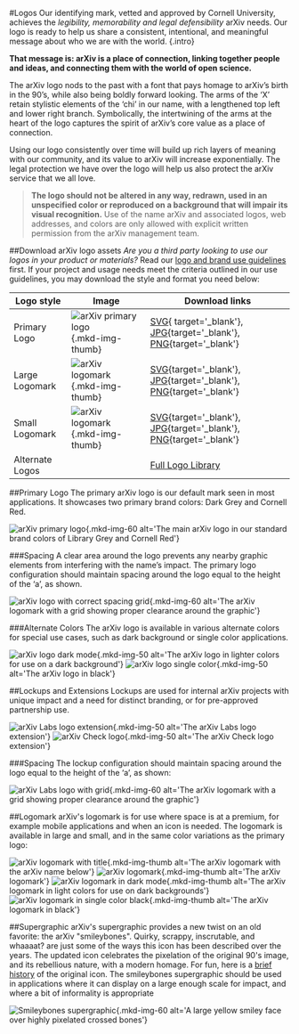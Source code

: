 #Logos
Our identifying mark, vetted and approved by Cornell University, achieves the *legibility, memorability and legal defensibility* arXiv needs. Our logo is ready to help us share a consistent, intentional, and meaningful message about who we are with the world.
{.intro}

**That message is: arXiv is a place of connection, linking together people and ideas, and connecting them with the world of open science.**

The arXiv logo nods to the past with a font that pays homage to arXiv’s birth in the 90’s, while also being boldly forward looking. The arms of the ‘X’ retain stylistic elements of the ‘chi’ in our name, with a lengthened top left and lower right branch. Symbolically, the intertwining of the arms at the heart of the logo captures the spirit of arXiv’s core value as a place of connection.

Using our logo consistently over time will build up rich layers of meaning with our community, and its value to arXiv will increase exponentially. The legal protection we have over the logo will help us also protect the arXiv service that we all love.

> **The logo should not be altered in any way, redrawn, used in an unspecified color or reproduced on a background that will impair its visual recognition.** Use of the name arXiv and associated logos, web addresses, and colors are only allowed with explicit written permission from the arXiv management team.


##Download arXiv logo assets
*Are you a third party looking to use our logos in your product or materials?* Read our [logo and brand use guidelines](brand-guidelines.md) first. If your project and usage needs meet the criteria outlined in our use guidelines, you may download the style and format you need below:

| Logo style  | Image      | Download links                          |
| ----------- | --------------- | ------------------------------------ |
| Primary Logo | ![arXiv primary logo](images/brand-logo-primary.jpg){.mkd-img-thumb} |  [SVG](https://cornell.box.com/v/arxiv-logo-svg){ target='_blank'}, [JPG](https://cornell.box.com/v/arxiv-logo-jpg){target='_blank'}, [PNG](https://cornell.box.com/v/arxiv-logo-png){target='_blank'} |
| Large Logomark | ![arXiv logomark](images/brand-logomark-primary-large.jpg){.mkd-img-thumb}  | [SVG](https://cornell.box.com/v/arxiv-logomark-svg){target='_blank'}, [JPG](https://cornell.box.com/v/arxiv-logomark-jpg){target='_blank'}, [PNG](https://cornell.box.com/v/arxiv-logomark-png){target='_blank'} |
| Small Logomark   |  ![arXiv logomark](images/brand-logomark-primary.jpg){.mkd-img-thumb} | [SVG](https://cornell.box.com/v/arxiv-logomark-small-svg){target='_blank'}, [JPG](https://cornell.box.com/v/arxiv-logomark-small-jpg){target='_blank'}, [PNG](https://cornell.box.com/v/arxiv-logomark-small-png){target='_blank'} |
| Alternate Logos   |   | [Full Logo Library](https://cornell.box.com/v/arxiv-logo-assets) |

##Primary Logo
The primary arXiv logo is our default mark seen in most applications. It showcases two primary brand colors: Dark Grey and Cornell Red.

![arXiv primary logo](images/brand-logo-primary.jpg){.mkd-img-60 alt='The main arXiv logo in our standard brand colors of Library Grey and Cornell Red'}

###Spacing
A clear area around the logo prevents any nearby graphic elements from interfering with the name’s impact. The primary logo configuration should maintain spacing around the logo equal to the height of the ‘a’, as shown.

![arXiv logo with correct spacing grid](images/brand-logo-primary-spacing.jpg){.mkd-img-60 alt='The arXiv logomark with a grid showing proper clearance around the graphic'}

###Alternate Colors
The arXiv logo is available in various alternate colors for special use cases, such as dark background or single color applications.

![arXiv logo dark mode](images/brand-logo-dark-mode.jpg){.mkd-img-50 alt='The arXiv logo in lighter colors for use on a dark background'}
![arXiv logo single color](images/brand-logo-black.jpg){.mkd-img-50 alt='The arXiv logo in black'}

##Lockups and Extensions
Lockups are used for internal arXiv projects with unique impact and a need for distinct branding, or for pre-approved partnership use.

![arXiv Labs logo extension](images/brand-logo-labs.jpg){.mkd-img-50 alt='The arXiv Labs logo extension'}
![arXiv Check logo](images/brand-logo-check.jpg){.mkd-img-50 alt='The arXiv Check logo extension'}

###Spacing
The lockup configuration should maintain spacing around the logo equal to the height of the ‘a’,  as shown:

![arXiv Labs logo with grid](images/brand-logo-labs-spacing.jpg){.mkd-img-60 alt='The arXiv logomark with a grid showing proper clearance around the graphic'}

##Logomark
arXiv's logomark is for use where space is at a premium, for example mobile applications and when an icon is needed. The logomark is available in large and small, and in the same color variations as the primary logo:

![arXiv logomark with title](images/brand-logomark-primary-large.jpg){.mkd-img-thumb alt='The arXiv logomark with the arXiv name below'}
![arXiv logomark](images/brand-logomark-primary.jpg){.mkd-img-thumb alt='The arXiv logomark'}
![arXiv logomark in dark mode](images/brand-logomark-dark-mode.jpg){.mkd-img-thumb alt='The arXiv logomark in light colors for use on dark backgrounds'}
![arXiv logomark in single color black](images/brand-logomark-black.jpg){.mkd-img-thumb alt='The arXiv logomark in black'}


##Supergraphic
arXiv's supergraphic provides a new twist on an old favorite: the arXiv "smileybones". Quirky, scrappy, inscrutable, and whaaaat? are just some of the ways this icon has been described over the years. The updated icon celebrates the pixelation of the original 90's image, and its rebellious nature, with a modern homage. For fun, here is a [brief history](https://www.quora.com/Whats-the-story-behind-the-arXiv-org-favicon) of the original icon. The smileybones supergraphic should be used in applications where it can display on a large enough scale for impact, and where a bit of informality is appropriate

![Smileybones supergraphic](images/brand-supergraphic.jpg){.mkd-img-60 alt='A large yellow smiley face over highly pixelated crossed bones'}

